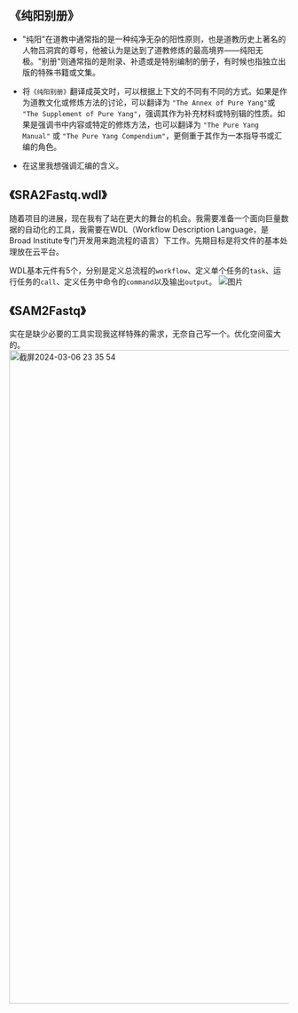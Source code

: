 《纯阳别册》
------------------------------------------

- "纯阳"在道教中通常指的是一种纯净无杂的阳性原则，也是道教历史上著名的人物吕洞宾的尊号，他被认为是达到了道教修炼的最高境界——纯阳无极。"别册"则通常指的是附录、补遗或是特别编制的册子，有时候也指独立出版的特殊书籍或文集。

- 将`《纯阳别册》`翻译成英文时，可以根据上下文的不同有不同的方式。如果是作为道教文化或修炼方法的讨论，可以翻译为 `"The Annex of Pure Yang"`或 `"The Supplement of Pure Yang"`，强调其作为补充材料或特别辑的性质。如果是强调书中内容或特定的修炼方法，也可以翻译为 `"The Pure Yang Manual"` 或 `"The Pure Yang Compendium"`，更侧重于其作为一本指导书或汇编的角色。

- 在这里我想强调汇编的含义。

《SRA2Fastq.wdl》
------------------------------------------
随着项目的进展，现在我有了站在更大的舞台的机会。我需要准备一个面向巨量数据的自动化的工具，我需要在WDL（Workflow Description Language，是Broad Institute专门开发用来跑流程的语言）下工作。先期目标是将文件的基本处理放在云平台。

WDL基本元件有5个，分别是定义总流程的`workflow`、定义单个任务的`task`、运行任务的`call`、定义任务中命令的`command`以及输出`output`。
![图片](https://github.com/OOAAHH/The_Pure_Yang_Compendium/assets/19518905/9ac9c4ad-78c9-4986-ab28-c7ec59b21910)

《SAM2Fastq》
------------------------------------------
实在是缺少必要的工具实现我这样特殊的需求，无奈自己写一个。优化空间蛮大的。
<img width="1178" alt="截屏2024-03-06 23 35 54" src="https://github.com/OOAAHH/The_Pure_Yang_Compendium/assets/19518905/b420dbba-7266-40cb-ac76-bc2391579fcc">
